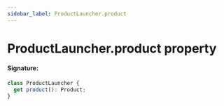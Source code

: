 ```yaml
---
sidebar_label: ProductLauncher.product
---
```


# ProductLauncher.product property

#### Signature:

```typescript
class ProductLauncher {
  get product(): Product;
}
```
